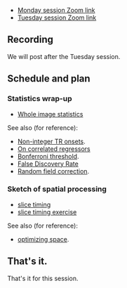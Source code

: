 * [Monday session Zoom link](https://bham-ac-uk.zoom.us/j/87903087978?pwd=OEtJbXBCekRiRjV2UkJnRmtxbUxXUT09)
* [Tuesday session Zoom link](https://bham-ac-uk.zoom.us/j/86508385148?pwd=WjNSdTdQUWkyWjRwVjBTeTVjSGczQT09)

## Recording

We will post after the Tuesday session.

## Schedule and plan

### Statistics wrap-up

* [Whole image
statistics](https://textbook.nipraxis.org/whole_image_statistics.html)

See also (for reference):

* [Non-integer TR onsets](https://textbook.nipraxis.org/non_tr_onsets).
* [On correlated
regressors](https://matthew-brett.github.io/teaching/correlated_regressors.html)
* [Bonferroni threshold](https://textbook.nipraxis.org/bonferroni_correction).
* [False Discovery Rate](https://matthew-brett.github.io/teaching/fdr.html)
* [Random field
correction](https://matthew-brett.github.io/teaching/random_fields.html).

### Sketch of spatial processing

* [slice timing](https://textbook.nipraxis.org/slice_timing)
* [slice timing exercise](https://hub.nipraxis.org/hub/user-redirect/git-pull?repo=https%3A//github.com/nipraxis/slice_timing&subPath=slice_timing.ipynb)

See also (for reference):

* [optimizing space](https://textbook.nipraxis.org/optimizing_space).

## That's it.

That's it for this session.
